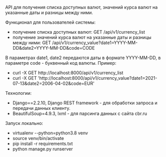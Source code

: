 API для получения списка доступных валют, значений курса валют на указанные даты и разницы между ними.

Функционал для пользователей системы:

- получение списка доступных валют: GET /api/v1/currency_list
- получение значений курса валют на указанные даты и разницы между ними: GET /api/v1/currency_value?date1=YYYY-MM-DD&date2=YYYY-MM-DD&code=CODE


В параметрах date1, date2 передаются даты в формате YYYY-MM-DD, в параметре code - буквенный код валюты. Пример:
- curl -X GET http://localhost:8000/api/v1/currency_list
- curl -X GET 'http://localhost:8000/api/v1/currency_value?date1=2021-07-13&date2=2006-04-02&code=EUR'

Технологии:
- Django==2.2.10, Django REST framework - для обработки запроса и передачи данных клиенту.
- BeautifulSoup=4.9.3, lxml - для парсинга данных с сайта cbr.ru

Запуск локально:
- virtualenv --python=python3.8 venv
- source venv/bin/activate
- pip install -r requirements.txt
- python manage.py runserver <port>
